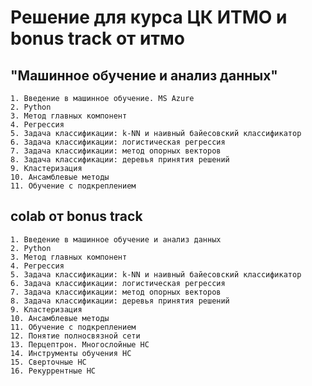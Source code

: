 # Решение для курса ЦК ИТМО и bonus track от итмо 
    
## "Машинное обучение и анализ данных"
    1. Введение в машинное обучение. MS Azure
    2. Python
    3. Метод главных компонент
    4. Регрессия
    5. Задача классификации: k-NN и наивный байесовский классификатор
    6. Задача классификации: логистическая регрессия
    7. Задача классификации: метод опорных векторов
    8. Задача классификации: деревья принятия решений
    9. Кластеризация
    10. Ансамблевые методы
    11. Обучение с подкреплением

## colab от bonus track 
    1. Введение в машинное обучение и анализ данных
    2. Python
    3. Метод главных компонент
    4. Регрессия
    5. Задача классификации: k-NN и наивный байесовский классификатор
    6. Задача классификации: логистическая регрессия
    7. Задача классификации: метод опорных векторов
    8. Задача классификации: деревья принятия решений
    9. Кластеризация
    10. Ансамблевые методы
    11. Обучение с подкреплением
    12. Понятие полносвязной сети
    13. Перцептрон. Многослойные НС
    14. Инструменты обучения НС
    15. Сверточные НС
    16. Рекуррентные НС



